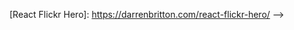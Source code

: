 <!-- ---
title: "React Flickr Hero"
date: "2018-06-26"
tags: ["react", "component", "package"]
image: './images/react-flickr-hero.png'
---

[React Flickr Hero] is a reusable react component that can be consumed as an NPM module. It generates a hero image based on the provided Flickr information, with the ability to rotate through a set of queried images randomly per load. **You can view the interactive docs here:** [React Flickr Hero]

<!--- reference links --->
[React Flickr Hero]: <https://darrenbritton.com/react-flickr-hero/> -->

